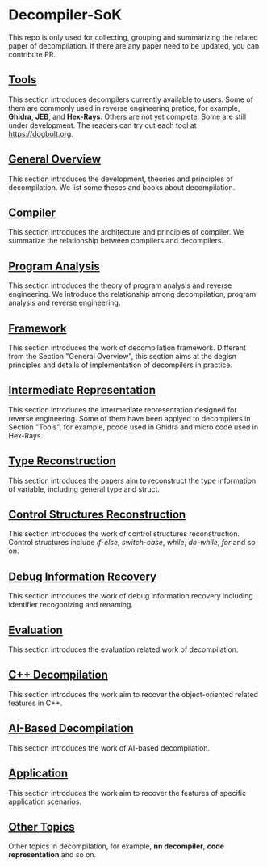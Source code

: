 # Decompiler-SoK

This repo is only used for collecting, grouping and summarizing the related paper of decompilation. If there are any paper need to be updated, you can contribute PR.

## [Tools](./Tools)

This section introduces decompilers currently available to users.
Some of them are commonly used in reverse engineering pratice, for example, **Ghidra**, **JEB**, and **Hex-Rays**.
Others are not yet complete. Some are still under development.
The readers can try out each tool at <https://dogbolt.org>.

<!-- - Ghidra
- Hex-Rays
- JEB
- RetDec
- angr
- Binary Ninja
- Boomerang
- RecStudio
- Reko
- Relyze
- Snowman -->

## [General Overview](./GeneralOverview)

This section introduces the development, theories and principles of decompilation.
We list some theses and books about decompilation.

## [Compiler](./Compiler)

This section introduces the architecture and principles of compiler.
We summarize the relationship between compilers and decompilers. 

## [Program Analysis](./ProgramAnalysis)

This section introduces the theory of program analysis and reverse engineering.
We introduce the relationship among decompilation, program analysis and reverse engineering.

## [Framework](./Framework)

This section introduces the work of decompilation framework.
Different from the Section "General Overview", this section aims at the degisn principles and details of implementation of decompilers in practice.

## [Intermediate Representation](./IntermediateRepresentation)

This section introduces the intermediate representation designed for reverse engineering.
Some of them have been applyed to decompilers in Section "Tools", for example, pcode used in Ghidra and micro code used in Hex-Rays. 

<!-- - LLVM IR
- Ghidra Pcode
- VEX
- Hex-Rays microcode
- BAP BIL
- REIL
- ESIL
- LLIL
- BTIL -->


## [Type Reconstruction](./TypeReconstruction)

This section introduces the papers aim to reconstruct the type information of variable, including general type and struct.


## [Control Structures Reconstruction](./ControlFlowReconstruction)

This section introduces the work of control structures reconstruction.
Control structures include *if-else*, *switch-case*, *while*, *do-while*, *for* and so on.

## [Debug Information Recovery](./DebugInformationRecovery)

This section introduces the work of debug information recovery including identifier recogonizing and renaming.

## [Evaluation](./Evaluation)

This section introduces the evaluation related work of decompilation.

## [C++ Decompilation](./C++Decompilation)

This section introduces the work aim to recover the object-oriented related features in C++.

## [AI-Based Decompilation](./AIBasedDecompilation)

This section introduces the work of AI-based decompilation.

## [Application](./Application)

This section introduces the work aim to recover the features of specific application scenarios.

## [Other Topics](./OtherTopic)

Other topics in decompilation, for example, **nn decompiler**, **code representation** and so on.


